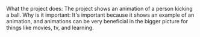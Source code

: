 What the project does: The project shows an animation of a person kicking a ball.
Why is it important: It's important because it shows an example of an animation, and animations can be very beneficial in the bigger picture for things like movies, tv, and learning. 
